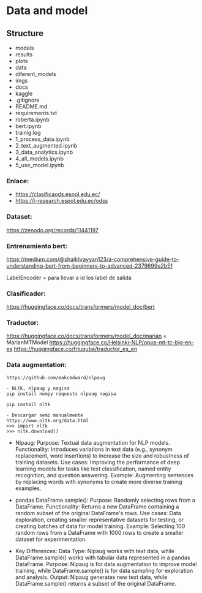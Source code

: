 # Data and model

## Structure
- models
- results
- plots
- data
- diferent_models
- imgs
- docs
- kaggle
- .gitignore
- README.md
- requirements.txt
- roberta.ipynb
- bert.ipynb
- trainig.log
- 1_process_data.ipynb
- 2_text_augmented.ipynb
- 3_data_analytics.ipynb
- 4_all_models.ipynb
- 5_use_model.ipynb


### Enlace:
- https://clasificaods.espol.edu.ec/
- https://i-research.espol.edu.ec/odss

### Dataset: 
https://zenodo.org/records/11441197

### Entrenamiento bert: 
https://medium.com/@shaikhrayyan123/a-comprehensive-guide-to-understanding-bert-from-beginners-to-advanced-2379699e2b51

LabelEncoder = para llevar a id los label de salida

### Clasificador:
https://huggingface.co/docs/transformers/model_doc/bert

### Traductor:
https://huggingface.co/docs/transformers/model_doc/marian = MarianMTModel
https://huggingface.co/Helsinki-NLP/opus-mt-tc-big-en-es
https://huggingface.co/frluquba/traductor_es_en

### Data augmentation:
    https://github.com/makcedward/nlpaug

    - NLTK, nlpaug y nagisa
    pip install numpy requests nlpaug nagisa

    pip install nltk

    - Descargar semi manualmente
    https://www.nltk.org/data.html
    >>> import nltk
    >>> nltk.download()



- Nlpaug: 
Purpose: Textual data augmentation for NLP models. 
Functionality: Introduces variations in text data (e.g., synonym replacement, word insertions) to increase the size and robustness of training datasets. 
Use cases: Improving the performance of deep learning models for tasks like text classification, named entity recognition, and question answering. 
Example: Augmenting sentences by replacing words with synonyms to create more diverse training examples. 

- pandas DataFrame.sample():
Purpose: Randomly selecting rows from a DataFrame. 
Functionality: Returns a new DataFrame containing a random subset of the original DataFrame's rows. 
Use cases: Data exploration, creating smaller representative datasets for testing, or creating batches of data for model training. 
Example: Selecting 100 random rows from a DataFrame with 1000 rows to create a smaller dataset for experimentation. 

- Key Differences: 
Data Type: Nlpaug works with text data, while DataFrame.sample() works with tabular data represented in a pandas DataFrame. 
Purpose: Nlpaug is for data augmentation to improve model training, while DataFrame.sample() is for data sampling for exploration and analysis. 
Output: Nlpaug generates new text data, while DataFrame.sample() returns a subset of the original DataFrame. 

